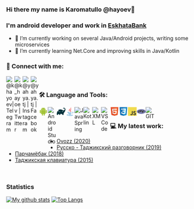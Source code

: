 ### Hi there my name is Karomatullo  @hayoev👋
### I'm android developer and work in [EskhataBank](https://eskhata.tj)
<!--
**hayoev/hayoev** is a ✨ _special_ ✨ repository because its `README.md` (this file) appears on your GitHub profile. -->

- 🔭 I’m currently working on several Java/Android projects, writing some microservices
- 🌱 I’m currently learning Net.Core and improving skills in Java/Kotlin

### 📱 Connect with me:

[<img align="left" alt="@khayoev| Telegram" width="22px" src="https://cdn.jsdelivr.net/npm/simple-icons@3.5.0/icons/telegram.svg" />](https://t.me/khayoev/)
[<img align="left" alt="@k_hayoev | Twitter" width="22px" src="https://cdn.jsdelivr.net/npm/simple-icons@3.5.0/icons/twitter.svg" />](https://twitter.com/k_hayoev)
[<img align="left" alt="@yahya.tj | Instagram" width="22px" src="https://cdn.jsdelivr.net/npm/simple-icons@3.5.0/icons/instagram.svg" />](https://www.instagram.com/yahya.tj/)
[<img align="left" alt="@yahya.tj | Facebook" width="22px" src="https://cdn.jsdelivr.net/npm/simple-icons@3.5.0/icons/facebook.svg" />](https://www.facebook.com/yahya.tj/)

<br />

### 🛠 Language and Tools:
<img align="left" alt="Android" width="24px" src="https://github.com/devicons/devicon/blob/master/icons/android/android-original.svg" />
<img align="left" alt="Android Studio" width="24px" src="https://developer.android.com/studio/images/studio-icon.svg" />
<img align="left" alt="Gradle" width="24px" src="https://github.com/devicons/devicon/blob/master/icons/gradle/gradle-plain.svg" />
<img align="left" alt="Java" width="24px" src="https://github.com/devicons/devicon/blob/master/icons/java/java-original.svg" />
<img align="left" alt="Java Spring" width="24px" src="https://spring.io/images/projects/spring-edf462fec682b9d48cf628eaf9e19521.svg" />
<img align="left" alt="Kotlin" width="24px" src="https://upload.wikimedia.org/wikipedia/commons/thumb/7/74/Kotlin-logo.svg/1200px-Kotlin-logo.svg.png" />
<img align="left" alt="XML" width="24px" src="https://image.flaticon.com/icons/png/512/29/29611.png" />
<img align="left" alt="VS Code" width="24px" src="https://upload.wikimedia.org/wikipedia/commons/thumb/9/9a/Visual_Studio_Code_1.35_icon.svg/1024px-Visual_Studio_Code_1.35_icon.svg.png" />
<img align="left" alt="HTML" width="24px" src="https://github.com/devicons/devicon/blob/master/icons/html5/html5-original.svg" />
<img align="left" alt="CSS" width="24px" src="https://github.com/devicons/devicon/blob/master/icons/css3/css3-original.svg" />
<img align="left" alt="JS" width="24px" src="https://github.com/devicons/devicon/blob/master/icons/javascript/javascript-original.svg" />
<img align="left" alt="PHP" width="24px" src="https://github.com/devicons/devicon/blob/master/icons/php/php-original.svg" />
<img align="left" alt="GIT" width="24px" src="https://upload.wikimedia.org/wikipedia/commons/thumb/3/3f/Git_icon.svg/1024px-Git_icon.svg.png" />

<br />

### 💻  My latest work:
- [Ovozz (2020)](https://play.google.com/store/apps/details?id=tj.yahya.ovozz)
- [Русско - Таджикский разговорник (2019)](https://play.google.com/store/apps/details?id=tj.yahya.phrasebookrutj)
- [Парчамёбак (2018)](https://play.google.com/store/apps/details?id=tj.yahya.flagquiztj)
- [Таджикская клавиатура (2015)](https://play.google.com/store/apps/details?id=tj.yahya.tajkeyboard)
<br/>

### Statistics

[![My github stats](https://github-readme-stats.vercel.app/api?username=hayoev&show_icons=true&include_all_commits=true&count_private=true&hide=contribs)](https://github.com/hayoev) [![Top Langs](https://github-readme-stats-axpwmfcg3.vercel.app/api/top-langs/?username=hayoev&layout=compact)](https://github.com/hayoev/github-readme-stats)
